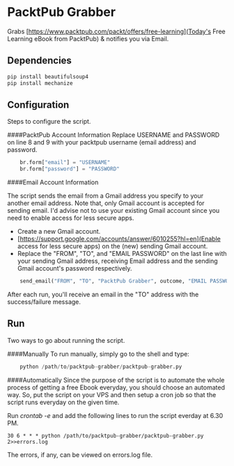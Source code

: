 # PacktPub Grabber

Grabs [https://www.packtpub.com/packt/offers/free-learning](Today's Free Learning eBook from PacktPub) & notifies you via Email.

## Dependencies

```sh
pip install beautifulsoup4
pip install mechanize
```

## Configuration
Steps to configure the script.

####PacktPub Account Information
Replace USERNAME and PASSWORD on line 8 and 9 with your packtpub username (email address) and password.

```python
    br.form["email"] = "USERNAME"
    br.form["password"] = "PASSWORD"
```

####Email Account Information

The script sends the email from a Gmail address you specify to your another email address. Note that, only Gmail account is accepted for sending email. I'd advise not to use your existing Gmail account since you need to enable access for less secure apps. 

* Create a new Gmail account.
* [https://support.google.com/accounts/answer/6010255?hl=en](Enable access for less secure apps) on the (new) sending Gmail account.
* Replace the "FROM", "TO", and "EMAIL PASSWORD" on the last line with your sending Gmail address, receiving Email address and the sending Gmail account's password respectively. 

```python
    send_email("FROM", "TO", "PacktPub Grabber", outcome, "EMAIL PASSWORD")
``` 
After each run, you'll receive an email in the "TO" address with the success/failure message.

## Run
Two ways to go about running the script.

####Manually
To run manually, simply go to the shell and type:

```python
    python /path/to/packtpub-grabber/packtpub-grabber.py
```
####Automatically
Since the purpose of the script is to automate the whole process of getting a free Ebook everyday, you should choose an automated way. So, put the script on your VPS and then setup a cron job so that the script runs everyday on the given time. 

Run _crontab -e_ and add the following lines to run the script everday at 6.30 PM. 

```
30 6 * * * python /path/to/packtpub-grabber/packtpub-grabber.py 2>>errors.log
```

The errors, if any, can be viewed on errors.log file.
